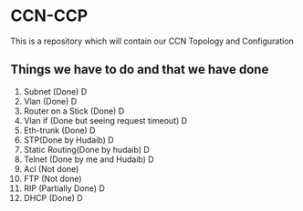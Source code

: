 # CCN-CCP
This is a repository which will contain our CCN Topology and Configuration

## Things we have to do and that we have done
1. Subnet (Done) D
2. Vlan (Done) D
3. Router on a Stick (Done) D
4. Vlan if (Done but seeing request timeout) D
5. Eth-trunk (Done) D
6. STP(Done by Hudaib) D
7. Static Routing(Done by hudaib) D
8. Telnet (Done by me and Hudaib) D
9. Acl (Not done)
11. FTP (Not done)
12. RIP (Partially Done) D
13. DHCP (Done) D